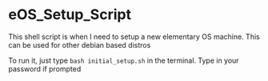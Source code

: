 # eOS_Setup_Script
This shell script is when I need to setup a new elementary OS machine. This can be used for other debian based distros


To run it, just type `bash initial_setup.sh` in the terminal. Type in your password if prompted
